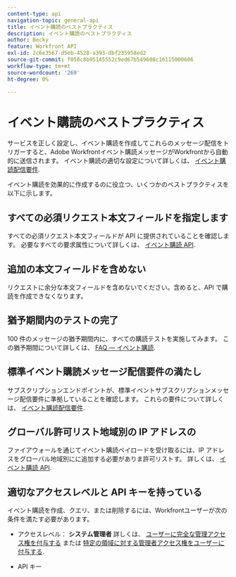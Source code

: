 ```yaml
---
content-type: api
navigation-topic: general-api
title: イベント購読のベストプラクティス
description: イベント購読のベストプラクティス
author: Becky
feature: Workfront API
exl-id: 2c6e3567-d5eb-4528-a393-dbf235958ed2
source-git-commit: f050c8b95145552c9ed67b549608c16115000606
workflow-type: tm+mt
source-wordcount: '269'
ht-degree: 0%

---
```



# イベント購読のベストプラクティス

サービスを正しく設定し、イベント購読を作成してこれらのメッセージ配信をトリガーすると、Adobe Workfrontイベント購読メッセージがWorkfrontから自動的に送信されます。 イベント購読の適切な設定について詳しくは、 [イベント購読配信要件](../../wf-api/general/setup-event-sub-endpoint.md).


イベント購読を効果的に作成するのに役立つ、いくつかのベストプラクティスを以下に示します。

## すべての必須リクエスト本文フィールドを指定します

すべての必須リクエスト本文フィールドが API に提供されていることを確認します。 必要なすべての要求属性について詳しくは、 [イベント購読 API](../../wf-api/general/event-subs-api.md).

## 追加の本文フィールドを含めない

リクエストに余分な本文フィールドを含めないでください。含めると、API で購読を作成できなくなります。

## 猶予期間内のテストの完了

100 件のメッセージの猶予期間内に、すべての購読テストを実施してみます。 この猶予期間について詳しくは、 [FAQ — イベント購読](../../wf-api/general/event-subs-faq.md).

## 標準イベント購読メッセージ配信要件の満たし

サブスクリプションエンドポイントが、標準イベントサブスクリプションメッセージ配信要件に準拠していることを確認します。 これらの要件について詳しくは、 [イベント購読配信要件](../../wf-api/general/setup-event-sub-endpoint.md).

## グローバル許可リスト地域別の IP アドレスの

ファイアウォールを通じてイベント購読ペイロードを受け取るには、IP アドレスをグローバル地域別にに追加する必要がありま許可リストす。 詳しくは、 [イベント購読 API](../../wf-api/general/event-subs-api.md).

## 適切なアクセスレベルと API キーを持っている

イベント購読を作成、クエリ、または削除するには、Workfrontユーザーが次の条件を満たす必要があります。

* アクセスレベル： **システム管理者**
詳しくは、 [ユーザーに完全な管理アクセス権を付与する](../../administration-and-setup/add-users/configure-and-grant-access/grant-a-user-full-administrative-access.md) または [特定の領域に対する管理者アクセス権をユーザーに付与する](../../administration-and-setup/add-users/configure-and-grant-access/grant-users-admin-access-certain-areas.md).

* API キー

   <!--
  <p data-mc-conditions="QuicksilverOrClassic.Draft mode">To learn more, see .</p>
  -->
